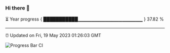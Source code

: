 ### Hi there 👋

⏳ Year progress { ███████████▁▁▁▁▁▁▁▁▁▁▁▁▁▁▁▁▁▁▁ } 37.82 %

---

⏰ Updated on Fri, 19 May 2023 01:26:03 GMT

![Progress Bar CI](https://github.com/ZhaoGui/ZhaoGui/workflows/Progress%20Bar%20CI/badge.svg)
